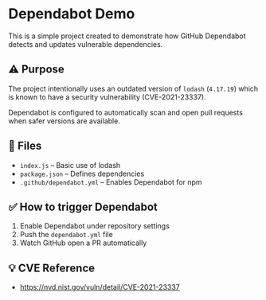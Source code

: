 # Dependabot Demo

This is a simple project created to demonstrate how GitHub Dependabot detects and updates vulnerable dependencies.

## ⚠️ Purpose

The project intentionally uses an outdated version of `lodash` (`4.17.19`) which is known to have a security vulnerability (CVE-2021-23337).

Dependabot is configured to automatically scan and open pull requests when safer versions are available.

## 📁 Files

- `index.js` – Basic use of lodash
- `package.json` – Defines dependencies
- `.github/dependabot.yml` – Enables Dependabot for npm

## ✅ How to trigger Dependabot

1. Enable Dependabot under repository settings
2. Push the `dependabot.yml` file
3. Watch GitHub open a PR automatically

## 💡 CVE Reference

- https://nvd.nist.gov/vuln/detail/CVE-2021-23337
